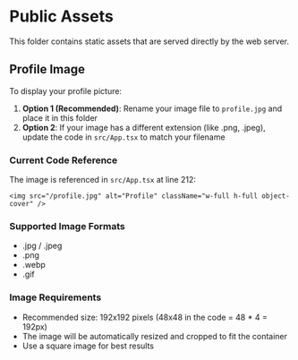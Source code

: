 # Public Assets

This folder contains static assets that are served directly by the web server.

## Profile Image

To display your profile picture:

1. **Option 1 (Recommended)**: Rename your image file to `profile.jpg` and place it in this folder
2. **Option 2**: If your image has a different extension (like .png, .jpeg), update the code in `src/App.tsx` to match your filename

### Current Code Reference

The image is referenced in `src/App.tsx` at line 212:

```tsx
<img src="/profile.jpg" alt="Profile" className="w-full h-full object-cover" />
```

### Supported Image Formats

- .jpg / .jpeg
- .png
- .webp
- .gif

### Image Requirements

- Recommended size: 192x192 pixels (48x48 in the code = 48 \* 4 = 192px)
- The image will be automatically resized and cropped to fit the container
- Use a square image for best results
